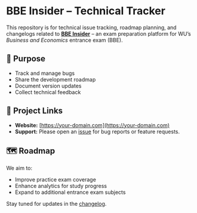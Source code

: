 # BBE Insider – Technical Tracker

This repository is for technical issue tracking, roadmap planning, and changelogs related to **[BBE Insider](https://your-domain.com)** – an exam preparation platform for WU’s *Business and Economics* entrance exam (BBE).

## 📌 Purpose
- Track and manage bugs
- Share the development roadmap
- Document version updates
- Collect technical feedback

## 🚀 Project Links
- **Website:** [https://your-domain.com](https://your-domain.com)
- **Support:** Please open an [issue](../../issues) for bug reports or feature requests.

## 🗺️ Roadmap
We aim to:
- Improve practice exam coverage
- Enhance analytics for study progress
- Expand to additional entrance exam subjects

Stay tuned for updates in the [changelog](./CHANGELOG.md).
